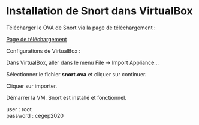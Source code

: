 # Installation de Snort dans VirtualBox

Télécharger le OVA de Snort via la page de téléchargement :

[Page de téléchargement](https://cegepvicto.sharepoint.com/:u:/s/Piratageethique/EVrPSZtUtX5KleUH_veBYQMBupRliViJ5GykQql_LJALmQ?e=1R31sI)

Configurations de VirtualBox :

Dans VirtualBox, aller dans le menu File -> Import Appliance...

Sélectionner le fichier **snort.ova** et cliquer sur continuer.

Cliquer sur importer.

Démarrer la VM. Snort est installé et fonctionnel.

user : root  
password : cegep2020  
